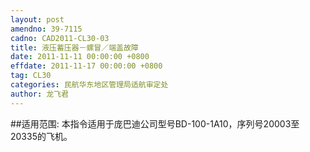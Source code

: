 ```yaml
---
layout: post
amendno: 39-7115
cadno: CAD2011-CL30-03
title: 液压蓄压器－螺冒／端盖故障
date: 2011-11-11 00:00:00 +0800
effdate: 2011-11-17 00:00:00 +0800
tag: CL30
categories: 民航华东地区管理局适航审定处
author: 龙飞君
---
```


##适用范围:
本指令适用于庞巴迪公司型号BD-100-1A10，序列号20003至20335的飞机。


